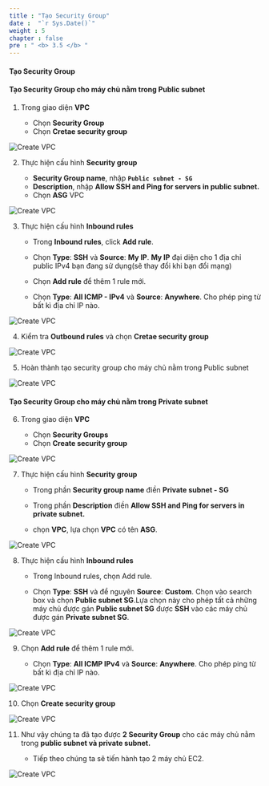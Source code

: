 ```yaml
---
title : "Tạo Security Group"
date :  "`r Sys.Date()`" 
weight : 5 
chapter : false
pre : " <b> 3.5 </b> "
---
```


#### Tạo Security Group

#### Tạo Security Group cho máy chủ nằm trong Public subnet

1. Trong giao diện **VPC**

   - Chọn **Security Group**
   - Chọn **Cretae security group**

![Create VPC](/images/3-Preparation-steps-update/5-Security-Group/SG-1.png?featherlight=false&width=60pc)


2. Thực hiện cấu hình **Security group**

   - **Security Group name**, nhập **```Public subnet - SG```**
   - **Description**, nhập **Allow SSH and Ping for servers in public subnet.**
   - Chọn **ASG** VPC 

![Create VPC](/images/3-Preparation-steps-update/5-Security-Group/SG-2.png?featherlight=false&width=60pc)

3. Thực hiện cấu hình **Inbound rules**

   - Trong **Inbound rules**, click **Add rule**.

   - Chọn **Type**: **SSH** và **Source**: **My IP**. **My IP** đại diện cho 1 địa chỉ public IPv4 bạn đang sử dụng(sẽ thay đổi khi bạn đổi mạng)

   - Chọn  **Add rule** để thêm 1 rule mới.

   - Chọn **Type**: **All ICMP - IPv4** và **Source**: **Anywhere**. Cho phép ping từ bất kì địa chỉ IP nào.

![Create VPC](/images/3-Preparation-steps-update/5-Security-Group/SG-3.png?featherlight=false&width=60pc)

4. Kiểm tra **Outbound rules** và chọn **Cretae security group**

![Create VPC](/images/3-Preparation-steps-update/5-Security-Group/SG-4.png?featherlight=false&width=60pc)

5. Hoàn thành tạo security group cho máy chủ nằm trong Public subnet

![Create VPC](/images/3-Preparation-steps-update/5-Security-Group/SG-5.png?featherlight=false&width=60pc)

#### Tạo Security Group cho máy chủ nằm trong Private subnet

6. Trong giao diện **VPC**

   - Chọn **Security Groups**
   - Chọn **Create security group**

![Create VPC](/images/3-Preparation-steps-update/5-Security-Group/SG-6.png?featherlight=false&width=60pc)

7. Thực hiện cấu hình **Security group**

   - Trong phần **Security group name** điền **Private subnet - SG**

   - Trong phần **Description** điền **Allow SSH and Ping for servers in private subnet.**

   - chọn **VPC**, lựa chọn **VPC** có tên **ASG**.

![Create VPC](/images/3-Preparation-steps-update/5-Security-Group/SG-7.png?featherlight=false&width=60pc)

8. Thực hiện cấu hình **Inbound rules**

   - Trong Inbound rules, chọn  Add rule.

   - Chọn **Type**: **SSH** và để nguyên **Source**: **Custom**. Chọn  vào search box và chọn **Public subnet SG**.Lựa chọn này cho phép tất cả những máy chủ được gán **Public subnet SG** được **SSH** vào các máy chủ được gán **Private subnet SG**.

![Create VPC](/images/3-Preparation-steps-update/5-Security-Group/SG-8.png?featherlight=false&width=60pc)

9. Chọn **Add rule** để thêm 1 rule mới.

   - Chọn **Type**: **All ICMP IPv4** và **Source**: **Anywhere**. Cho phép ping từ bất kì địa chỉ IP nào.

![Create VPC](/images/3-Preparation-steps-update/5-Security-Group/SG-9.png?featherlight=false&width=60pc)

10.   Chọn **Create security group**


![Create VPC](/images/3-Preparation-steps-update/5-Security-Group/SG-10.png?featherlight=false&width=60pc)

11.  Như vậy chúng ta đã tạo được **2 Security Group** cho các máy chủ nằm trong **public subnet và private subnet.**

      - Tiếp theo chúng ta sẽ tiến hành tạo 2 máy chủ EC2.

![Create VPC](/images/3-Preparation-steps-update/5-Security-Group/SG-11.png?featherlight=false&width=60pc)
